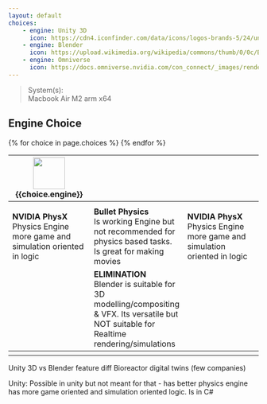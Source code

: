 ```yaml
---
layout: default
choices:
    - engine: Unity 3D
      icon: https://cdn4.iconfinder.com/data/icons/logos-brands-5/24/unity-512.png
    - engine: Blender
      icon: https://upload.wikimedia.org/wikipedia/commons/thumb/0/0c/Blender_logo_no_text.svg/293px-Blender_logo_no_text.svg.png
    - engine: Omniverse
      icon: https://docs.omniverse.nvidia.com/con_connect/_images/renderer.png
---
```


<style>
    img{
        --sz: 64px;
        height: var(--sz);
        width: var(--sz);
        object-fit: contain;
    }
    th{
        text-align: center;
        width: 33.33%;
    }
</style>

> System(s): \
> Macbook Air M2 arm x64

## Engine Choice

<table>
  <tr>
    {% for choice in page.choices %}
    <th>
        <img src="{{choice.icon}}"/> <br/>
        {{choice.engine}}
    </th>
    {% endfor %}
  </tr>
  <tr>
  <th></th>
  <th></th>
  <th></th>
  </tr>
  <tr>
  <!-- PHY ENGINES -->
    <td>
    <!-- Unity -->
    <b>NVIDIA PhysX</b> <br/>
    Physics Engine more game and simulation oriented in logic
    </td>
    <td>
    <!-- Blender -->
    <b>Bullet Physics</b> <br/>
    Is working Engine but not recommended for physics based tasks. Is great for making movies
    </td>
    <td>
    <!-- Omni -->
    <b>NVIDIA PhysX</b> <br/>
    Physics Engine more game and simulation oriented in logic
    </td>
  </tr>
  <tr>
    <td>
    <!-- Unity -->
    </td>
    <td>
    <!-- Blender -->
    <b>ELIMINATION</b> <br/>
    Blender is suitable for 3D modelling/compositing & VFX. Its versatile but NOT suitable for Realtime rendering/simulations
    </td>
    <td>
    <!-- Omni -->
    </td>
  </tr>
  <tr><th></th><th></th><th></th></tr>
</table>



Unity 3D vs Blender feature diff
Bioreactor digital twins (few companies)

Unity: Possible in unity but not meant for that - has better physics engine has more game oriented and simulation oriented logic. Is in C#